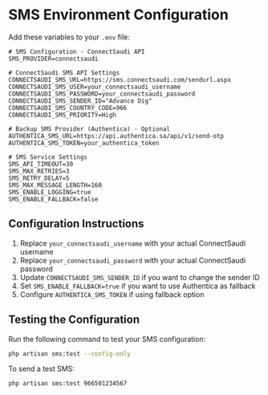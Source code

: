 # SMS Environment Configuration

Add these variables to your `.env` file:

```env
# SMS Configuration - ConnectSaudi API
SMS_PROVIDER=connectsaudi

# ConnectSaudi SMS API Settings
CONNECTSAUDI_SMS_URL=https://sms.connectsaudi.com/sendurl.aspx
CONNECTSAUDI_SMS_USER=your_connectsaudi_username
CONNECTSAUDI_SMS_PASSWORD=your_connectsaudi_password
CONNECTSAUDI_SMS_SENDER_ID="Advance Dig"
CONNECTSAUDI_SMS_COUNTRY_CODE=966
CONNECTSAUDI_SMS_PRIORITY=High

# Backup SMS Provider (Authentica) - Optional
AUTHENTICA_SMS_URL=https://api.authentica.sa/api/v1/send-otp
AUTHENTICA_SMS_TOKEN=your_authentica_token

# SMS Service Settings
SMS_API_TIMEOUT=30
SMS_MAX_RETRIES=3
SMS_RETRY_DELAY=5
SMS_MAX_MESSAGE_LENGTH=160
SMS_ENABLE_LOGGING=true
SMS_ENABLE_FALLBACK=false
```

## Configuration Instructions

1. Replace `your_connectsaudi_username` with your actual ConnectSaudi username
2. Replace `your_connectsaudi_password` with your actual ConnectSaudi password  
3. Update `CONNECTSAUDI_SMS_SENDER_ID` if you want to change the sender ID
4. Set `SMS_ENABLE_FALLBACK=true` if you want to use Authentica as fallback
5. Configure `AUTHENTICA_SMS_TOKEN` if using fallback option

## Testing the Configuration

Run the following command to test your SMS configuration:

```bash
php artisan sms:test --config-only
```

To send a test SMS:

```bash
php artisan sms:test 966501234567
```